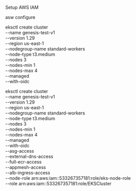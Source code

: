 

Setup AWS IAM

asw configure


eksctl create cluster \
--name genesis-test-v1 \
--version 1.29 \
--region us-east-1 \
--nodegroup-name standard-workers \
--node-type t3.medium \
--nodes 3 \
--nodes-min 1 \
--nodes-max 4 \
--managed \
--with-oidc




eksctl create cluster \
--name genesis-test-v1 \
--version 1.29 \
--region us-east-1 \
--nodegroup-name standard-workers \
--node-type t3.medium \
--nodes 3 \
--nodes-min 1 \
--nodes-max 4 \
--managed \
--with-oidc \
--asg-access \
--external-dns-access \
--full-ecr-access \
--appmesh-access \
--alb-ingress-access \
--node-role arn:aws:iam::533267357181:role/eks-node-role \
--role arn:aws:iam::533267357181:role/EKSCluster


